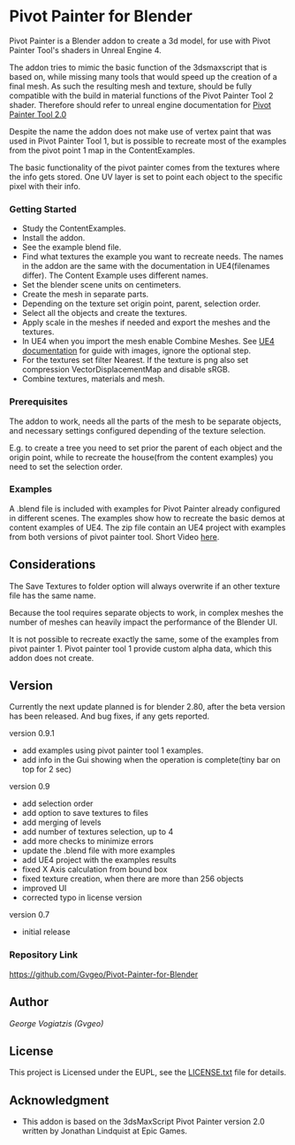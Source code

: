# Pivot Painter for Blender

Pivot Painter is a Blender addon to create a 3d model, for use with Pivot Painter Tool's shaders in Unreal Engine 4.

The addon tries to mimic the basic function of the 3dsmaxscript that is based on, while missing many tools that would speed up the creation of a final mesh. As such the resulting mesh and texture, should be fully compatible with the build in material functions of the Pivot Painter Tool 2 shader. Therefore should refer to unreal engine documentation for [Pivot Painter Tool 2.0](https://docs.unrealengine.com/en-us/Engine/Content/Tools/PivotPainter)

Despite the name the addon does not make use of vertex paint that was used in Pivot Painter Tool 1, but is possible to recreate most of the examples from the pivot point 1 map in the ContentExamples.

The basic functionality of the pivot painter comes from the textures where the info gets stored. One UV layer is set to point each object to the specific pixel with their info.

### Getting Started

* Study the ContentExamples.
* Install the addon.
* See the example blend file.
* Find what textures the example you want to recreate needs. The names in the addon are the same with the documentation in UE4(filenames differ). The Content Example uses different names.
* Set the blender scene units on centimeters.
* Create the mesh in separate parts.
* Depending on the texture set origin point, parent, selection order.
* Select all the objects and create the textures.
* Apply scale in the meshes if needed and export the meshes and the textures.
* In UE4 when you import the mesh enable Combine Meshes. See [UE4 documentation](https://docs.unrealengine.com/en-US/Engine/Content/Tools/PivotPainter/PivotPainter2#importingassets) for guide with images, ignore the optional step.
* For the textures set filter Nearest. If the texture is png also set compression VectorDisplacementMap and disable sRGB.
* Combine textures, materials and mesh.

### Prerequisites

The addon to work, needs all the parts of the mesh to be separate objects, and necessary settings configured depending of the texture selection.

E.g. to create a tree you need to set prior the parent of each object and the origin point,  while to recreate the house(from the content examples) you need to set the selection order.

### Examples

A .blend file is included with examples for Pivot Painter already configured in different scenes.
The examples show how to recreate the basic demos at content examples of UE4.
The zip file contain an UE4 project with examples from both versions of pivot painter tool.
Short Video [here](https://youtu.be/63wU-zAbpNM).

## Considerations
The Save Textures to folder option will always overwrite if an other texture file has the same name.

Because the tool requires separate objects to work, in complex meshes the number of meshes can heavily impact the performance of the Blender UI.

It is not possible to recreate exactly the same, some of the examples from pivot painter 1. Pivot painter tool 1 provide custom alpha data, which this addon does not create. 

## Version
Currently the next update planned is for blender 2.80, after the beta version has been released. And bug fixes, if any gets reported.

version 0.9.1
- add examples using pivot painter tool 1 examples.
- add info in the Gui showing when the operation is complete(tiny bar on top for 2 sec)

version 0.9
- add selection order
- add option to save textures to files
- add merging of levels
- add number of textures selection, up to 4
- add more checks to minimize errors 
- update the .blend file with more examples
- add UE4 project with the examples results
- fixed X Axis calculation from bound box
- fixed texture creation, when there are more than 256 objects
- improved UI
- corrected typo in license version

version 0.7
- initial release

### Repository Link
https://github.com/Gvgeo/Pivot-Painter-for-Blender

## Author

 *George Vogiatzis (Gvgeo)*

## License

This project is Licensed under the EUPL, see the [LICENSE.txt](LICENSE.txt) file for details.

## Acknowledgment

* This addon is based on the 3dsMaxScript Pivot Painter version 2.0 written by Jonathan Lindquist at Epic Games.

